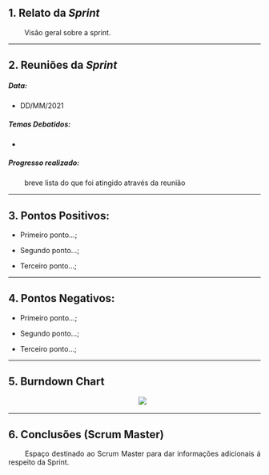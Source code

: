 ## 1. Relato da _Sprint_

<p align="justify">&emsp;&emsp; Visão geral sobre a sprint.</p>


------------
## 2. Reuniões da _Sprint_ 
##### Data:
- DD/MM/2021

##### _Temas Debatidos:_
-  

##### Progresso realizado: 
<p align="justify">&emsp;&emsp; breve lista do que foi atingido através da reunião</p>

------------

## 3. Pontos Positivos:

* Primeiro ponto...;

* Segundo ponto...;

* Terceiro ponto...;

-----------

## 4. Pontos Negativos:

* Primeiro ponto...;

* Segundo ponto...;

* Terceiro ponto...;

-----------

## 5. Burndown Chart
<p align = "center"> &emsp;&emsp; <img src="https://raw.githubusercontent.com/fga-eps-mds/MDS-2020-2-G9/c883ff3c88d544b2f520449f50ea17ec578ac9c6/docs/Sprints/Gr%C3%A1ficos/Burn%20Down%20(3).jpeg.jpeg">
</p>

-----------
## 6. Conclusões (Scrum Master)

<p align="justify">&emsp;&emsp; Espaço destinado ao Scrum Master para dar informações adicionais á respeito da Sprint.</p>
